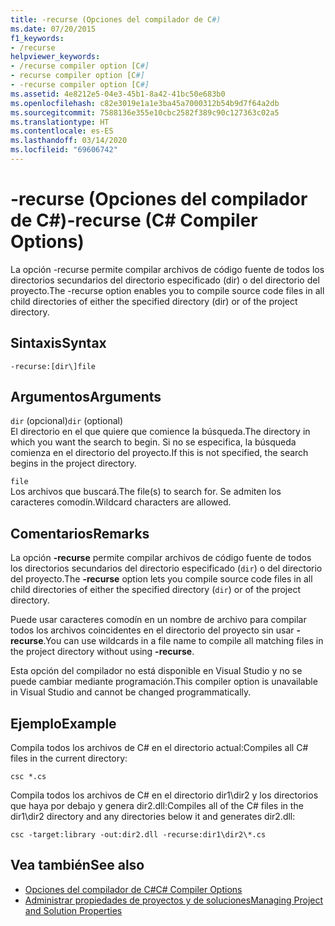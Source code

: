 ```yaml
---
title: -recurse (Opciones del compilador de C#)
ms.date: 07/20/2015
f1_keywords:
- /recurse
helpviewer_keywords:
- /recurse compiler option [C#]
- recurse compiler option [C#]
- -recurse compiler option [C#]
ms.assetid: 4e8212e5-04e3-45b1-8a42-41bc50e683b0
ms.openlocfilehash: c82e3019e1a1e3ba45a7000312b54b9d7f64a2db
ms.sourcegitcommit: 7588136e355e10cbc2582f389c90c127363c02a5
ms.translationtype: HT
ms.contentlocale: es-ES
ms.lasthandoff: 03/14/2020
ms.locfileid: "69606742"
---
```

# <a name="-recurse-c-compiler-options"></a><span data-ttu-id="0217e-102">-recurse (Opciones del compilador de C#)</span><span class="sxs-lookup"><span data-stu-id="0217e-102">-recurse (C# Compiler Options)</span></span>
<span data-ttu-id="0217e-103">La opción -recurse permite compilar archivos de código fuente de todos los directorios secundarios del directorio especificado (dir) o del directorio del proyecto.</span><span class="sxs-lookup"><span data-stu-id="0217e-103">The -recurse option enables you to compile source code files in all child directories of either the specified directory (dir) or of the project directory.</span></span>  
  
## <a name="syntax"></a><span data-ttu-id="0217e-104">Sintaxis</span><span class="sxs-lookup"><span data-stu-id="0217e-104">Syntax</span></span>  
  
```console  
-recurse:[dir\]file  
```  
  
## <a name="arguments"></a><span data-ttu-id="0217e-105">Argumentos</span><span class="sxs-lookup"><span data-stu-id="0217e-105">Arguments</span></span>  
 <span data-ttu-id="0217e-106">`dir` (opcional)</span><span class="sxs-lookup"><span data-stu-id="0217e-106">`dir` (optional)</span></span>  
 <span data-ttu-id="0217e-107">El directorio en el que quiere que comience la búsqueda.</span><span class="sxs-lookup"><span data-stu-id="0217e-107">The directory in which you want the search to begin.</span></span> <span data-ttu-id="0217e-108">Si no se especifica, la búsqueda comienza en el directorio del proyecto.</span><span class="sxs-lookup"><span data-stu-id="0217e-108">If this is not specified, the search begins in the project directory.</span></span>  
  
 `file`  
 <span data-ttu-id="0217e-109">Los archivos que buscará.</span><span class="sxs-lookup"><span data-stu-id="0217e-109">The file(s) to search for.</span></span> <span data-ttu-id="0217e-110">Se admiten los caracteres comodín.</span><span class="sxs-lookup"><span data-stu-id="0217e-110">Wildcard characters are allowed.</span></span>  
  
## <a name="remarks"></a><span data-ttu-id="0217e-111">Comentarios</span><span class="sxs-lookup"><span data-stu-id="0217e-111">Remarks</span></span>  
 <span data-ttu-id="0217e-112">La opción **-recurse** permite compilar archivos de código fuente de todos los directorios secundarios del directorio especificado (`dir`) o del directorio del proyecto.</span><span class="sxs-lookup"><span data-stu-id="0217e-112">The **-recurse** option lets you compile source code files in all child directories of either the specified directory (`dir`) or of the project directory.</span></span>  
  
 <span data-ttu-id="0217e-113">Puede usar caracteres comodín en un nombre de archivo para compilar todos los archivos coincidentes en el directorio del proyecto sin usar **-recurse**.</span><span class="sxs-lookup"><span data-stu-id="0217e-113">You can use wildcards in a file name to compile all matching files in the project directory without using **-recurse**.</span></span>  
  
 <span data-ttu-id="0217e-114">Esta opción del compilador no está disponible en Visual Studio y no se puede cambiar mediante programación.</span><span class="sxs-lookup"><span data-stu-id="0217e-114">This compiler option is unavailable in Visual Studio and cannot be changed programmatically.</span></span>  
  
## <a name="example"></a><span data-ttu-id="0217e-115">Ejemplo</span><span class="sxs-lookup"><span data-stu-id="0217e-115">Example</span></span>  
 <span data-ttu-id="0217e-116">Compila todos los archivos de C# en el directorio actual:</span><span class="sxs-lookup"><span data-stu-id="0217e-116">Compiles all C# files in the current directory:</span></span>  
  
```console  
csc *.cs  
```  
  
 <span data-ttu-id="0217e-117">Compila todos los archivos de C# en el directorio dir1\dir2 y los directorios que haya por debajo y genera dir2.dll:</span><span class="sxs-lookup"><span data-stu-id="0217e-117">Compiles all of the C# files in the dir1\dir2 directory and any directories below it and generates dir2.dll:</span></span>  
  
```console  
csc -target:library -out:dir2.dll -recurse:dir1\dir2\*.cs  
```  
  
## <a name="see-also"></a><span data-ttu-id="0217e-118">Vea también</span><span class="sxs-lookup"><span data-stu-id="0217e-118">See also</span></span>

- [<span data-ttu-id="0217e-119">Opciones del compilador de C#</span><span class="sxs-lookup"><span data-stu-id="0217e-119">C# Compiler Options</span></span>](./index.md)
- [<span data-ttu-id="0217e-120">Administrar propiedades de proyectos y de soluciones</span><span class="sxs-lookup"><span data-stu-id="0217e-120">Managing Project and Solution Properties</span></span>](/visualstudio/ide/managing-project-and-solution-properties)

